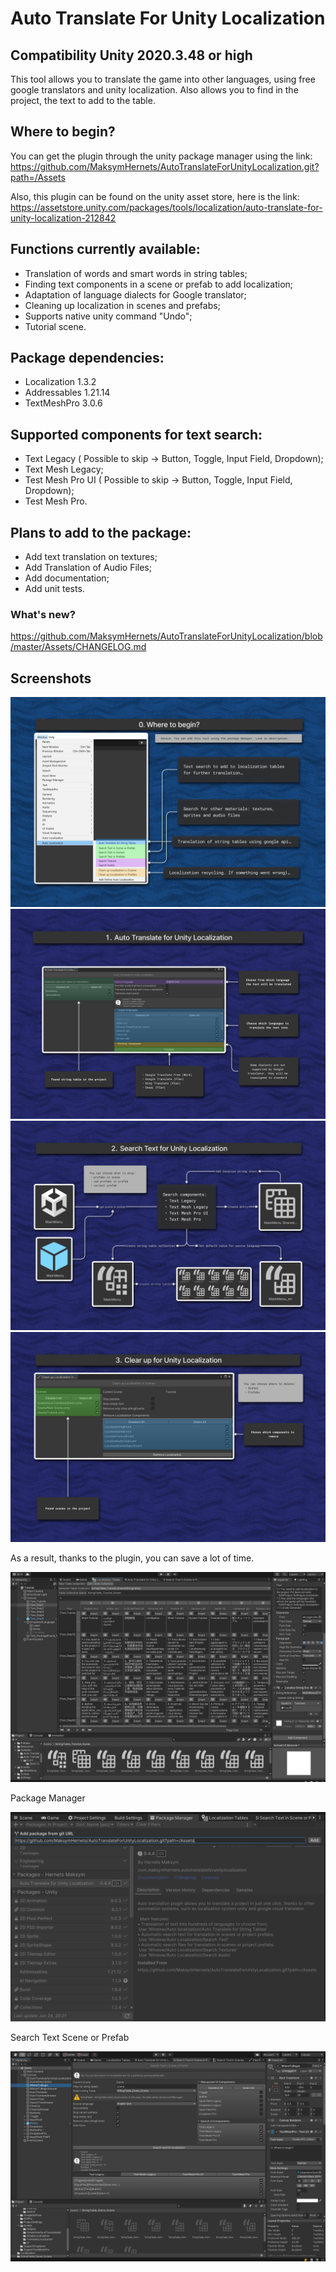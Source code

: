 # Auto Translate For Unity Localization
## Compatibility Unity 2020.3.48 or high

This tool allows you to translate the game into other languages, using free google translators and unity localization. Also allows you to find in the project, the text to add to the table.

## Where to begin?
You can get the plugin through the unity package manager using the link:
https://github.com/MaksymHernets/AutoTranslateForUnityLocalization.git?path=/Assets

Also, this plugin can be found on the unity asset store, here is the link:  
https://assetstore.unity.com/packages/tools/localization/auto-translate-for-unity-localization-212842

## Functions currently available:
- Translation of words and smart words in string tables;
- Finding text components in a scene or prefab to add localization;
- Adaptation of language dialects for Google translator;
- Cleaning up localization in scenes and prefabs;
- Supports native unity command "Undo";
- Tutorial scene.

## Package dependencies:
- Localization 1.3.2
- Addressables 1.21.14
- TextMeshPro 3.0.6

## Supported components for text search:
- Text Legacy ( Possible to skip -> Button, Toggle, Input Field, Dropdown);
- Text Mesh Legacy;
- Test Mesh Pro UI ( Possible to skip -> Button, Toggle, Input Field, Dropdown);
- Test Mesh Pro.

## Plans to add to the package:
- Add text translation on textures;
- Add Translation of Audio Files;
- Add documentation;
- Add unit tests.

### What's new?  
https://github.com/MaksymHernets/AutoTranslateForUnityLocalization/blob/master/Assets/CHANGELOG.md

## Screenshots

![GitHub Logo](/Screenshots/Screenshots0.png)
![GitHub Logo](/Screenshots/Screenshots1.png)
![GitHub Logo](/Screenshots/Screenshots2.png)
![GitHub Logo](/Screenshots/Screenshots3.png)

As a result, thanks to the plugin, you can save a lot of time.

![GitHub Logo](/Screenshots/ResultStringTable.png)

Package Manager

![GitHub Logo](/Screenshots/PackageManager.png)

Search Text Scene or Prefab

![GitHub Logo](/Screenshots/SearchTextSceneWIndow.png)
